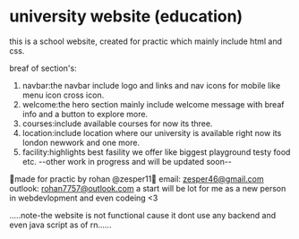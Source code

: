 # university website (education)
this is a school website, created for practic which mainly include html and css.

breaf of section's:
1) navbar:the navbar include logo and links and nav icons for mobile like menu icon cross icon.
2) welcome:the hero section mainly include welcome message with breaf info and a button to explore more.
3) courses:include available courses for now its three.
4) location:include location where our university is available right now its london newwork and one more.
5) facility:highlights best fasility we offer like biggest playground testy food etc.
     --other work in progress and will be updated soon--

  🎈made for practic by rohan @zesper11🎈
  email: zesper46@gmail.com
  outlook: rohan7757@outlook.com
  a start will be lot for me as a new person in webdevlopment and even codeing <3


  
  .....note-the website is not functional cause it dont use any backend and even java script as of rn......
